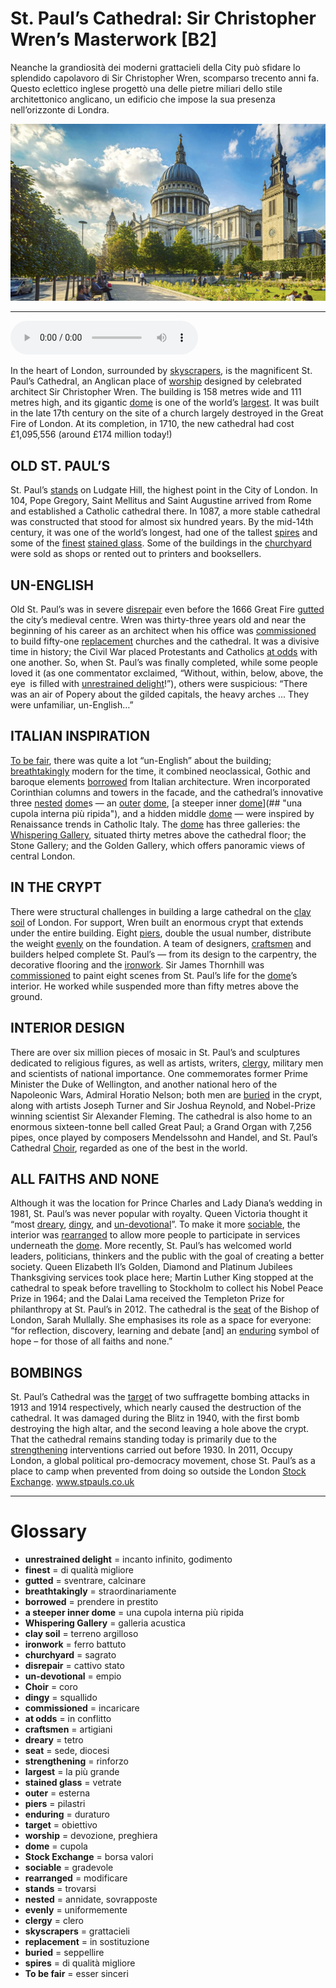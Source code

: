 # St. Paul’s Cathedral: Sir Christopher Wren’s Masterwork   [B2]

Neanche la grandiosità dei moderni grattacieli della City può sfidare lo splendido capolavoro di Sir Christopher Wren, scomparso trecento anni fa. Questo eclettico inglese progettò una delle pietre miliari dello stile architettonico anglicano, un edificio che impose la sua presenza nell’orizzonte di Londra.

![](St.%20Paul%E2%80%99s%20Cathedral%20Sir%20Christopher%20Wren%E2%80%99s%20Masterwork.jpg)

--------------

<div>
<audio controls autoplay>
    <source src="https://raw.githubusercontent.com/dartie/speakup/main/2023-03/St.%20Paul%E2%80%99s%20Cathedral%20Sir%20Christopher%20Wren%E2%80%99s%20Masterwork.mp3" type="audio/mpeg">
</audio>
</div>


In the heart of London, surrounded by [skyscrapers](## "grattacieli"), is the magnificent St. Paul’s Cathedral, an Anglican place of [worship](## "devozione, preghiera") designed by celebrated architect Sir Christopher Wren. The building is 158 metres wide and 111 metres high, and its gigantic [dome](## "cupola") is one of the world’s [largest](## "la più grande"). It was built in the late 17th century on the site of a church largely destroyed in the Great Fire of London. At its completion, in 1710, the new cathedral had cost £1,095,556 (around £174 million today!)

## OLD ST. PAUL’S
St. Paul’s [stands](## "trovarsi") on Ludgate Hill, the highest point in the City of London. In 104, Pope Gregory, Saint Mellitus and Saint Augustine arrived from Rome and established a Catholic cathedral there. In 1087, a more stable cathedral was constructed that stood for almost six hundred years. By the mid-14th century, it was one of the world’s longest, had one of the tallest [spires](## "di qualità migliore") and some of the [finest](## "di qualità migliore") [stained glass](## "vetrate"). Some of the buildings in the [churchyard](## "sagrato") were sold as shops or rented out to printers and booksellers.

## UN-ENGLISH
Old St. Paul’s was in severe [disrepair](## "cattivo stato") even before the 1666 Great Fire [gutted](## "sventrare, calcinare") the city’s medieval centre. Wren was thirty-three years old and near the beginning of his career as an architect when his office was [commissioned](## "incaricare") to build fifty-one [replacement](## "in sostituzione") churches and the cathedral. It was a divisive time in history; the Civil War placed Protestants and Catholics [at odds](## "in conflitto") with one another. So, when St. Paul’s was finally completed, while some people loved it (as one commentator exclaimed, “Without, within, below, above, the eye  is filled with [unrestrained delight](## "incanto infinito, godimento")!”), others were suspicious: “There was an air of Popery about the gilded capitals, the heavy arches ... They were unfamiliar, un-English…” 

## ITALIAN INSPIRATION
[To be fair](## "esser sinceri"), there was quite a lot “un-English” about the building; [breathtakingly](## "straordinariamente") modern for the time, it combined neoclassical, Gothic and baroque elements [borrowed](## "prendere in prestito") from Italian architecture. Wren incorporated Corinthian columns and towers in the facade, and the cathedral’s innovative three [nested](## "annidate, sovrapposte") [dome](## "cupola")s — an [outer](## "esterna") [dome](## "cupola"), [a steeper inner [dome](## "cupola")](## "una cupola interna più ripida"), and a hidden middle [dome](## "cupola") — were inspired by Renaissance trends in Catholic Italy. The [dome](## "cupola") has three galleries: the [Whispering Gallery](## "galleria acustica"), situated thirty metres above the cathedral floor; the Stone Gallery; and the Golden Gallery, which offers panoramic views of central London.

## IN THE CRYPT
There were structural challenges in building a large cathedral on the [clay soil](## "terreno argilloso") of London. For support, Wren built an enormous crypt that extends under the entire building. Eight [piers](## "pilastri"), double the usual number, distribute the weight [evenly](## "uniformemente") on the foundation. A team of designers, [craftsmen](## "artigiani") and builders helped complete St. Paul’s — from its design to the carpentry, the decorative flooring and the [ironwork](## "ferro battuto"). Sir James Thornhill was [commissioned](## "incaricare") to paint eight scenes from St. Paul’s life for the [dome](## "cupola")’s interior. He worked while suspended more than fifty metres above the ground. 

## INTERIOR DESIGN
There are over six million pieces of mosaic in St. Paul’s and sculptures dedicated to religious figures, as well as artists, writers, [clergy](## "clero"), military men and scientists of national importance. One commemorates former Prime Minister the Duke of Wellington, and another national hero of the Napoleonic Wars, Admiral Horatio Nelson; both men are [buried](## "seppellire") in the crypt, along with artists Joseph Turner and Sir Joshua Reynold, and Nobel-Prize winning scientist Sir Alexander Fleming. The cathedral is also home to an enormous sixteen-tonne bell called Great Paul; a Grand Organ with 7,256 pipes, once played by composers Mendelssohn and Handel, and St. Paul’s Cathedral [Choir](## "coro"), regarded as one of the best in the world. 
 

## ALL FAITHS AND NONE
Although it was the location for Prince Charles and Lady Diana’s wedding in 1981, St. Paul’s was never popular with royalty. Queen Victoria thought it “most [dreary](## "tetro"), [dingy](## "squallido"), and [un-devotional](## "empio")”. To make it more [sociable](## "gradevole"), the interior was [rearranged](## "modificare") to allow more people to participate in services underneath the [dome](## "cupola"). More recently, St. Paul’s has welcomed world leaders, politicians, thinkers and the public with the goal of creating a better society. Queen Elizabeth II’s Golden, Diamond and Platinum Jubilees Thanksgiving services took place here; Martin Luther King stopped at the cathedral to speak before travelling to Stockholm to collect his Nobel Peace Prize in 1964; and the Dalai Lama received the Templeton Prize for philanthropy at St. Paul’s in 2012. The cathedral is the [seat](## "sede, diocesi") of the Bishop of London, Sarah Mullally. She emphasises its role as a space for everyone: “for reflection, discovery, learning and debate [and] an [enduring](## "duraturo") symbol of hope – for those of all faiths and none.”

## BOMBINGS
St. Paul’s Cathedral was the [target](## "obiettivo") of two suffragette bombing attacks in 1913 and 1914 respectively, which nearly caused the destruction of the cathedral. It was damaged during the Blitz in 1940, with the first bomb destroying the high altar, and the second leaving a hole above the crypt. That the cathedral remains standing today is primarily due to the [strengthening](## "rinforzo") interventions carried out before 1930. In 2011, Occupy London, a global political pro-democracy movement, chose St. Paul’s as a place to camp when prevented from doing so outside the London [Stock Exchange](## "borsa valori").
www.stpauls.co.uk

--------------

<div style = "display:block; clear:both; page-break-after:always;"></div>

# Glossary
* **unrestrained delight** = incanto infinito, godimento
* **finest** = di qualità migliore
* **gutted** = sventrare, calcinare
* **breathtakingly** = straordinariamente
* **borrowed** = prendere in prestito
* **a steeper inner dome** = una cupola interna più ripida
* **Whispering Gallery** = galleria acustica
* **clay soil** = terreno argilloso
* **ironwork** = ferro battuto
* **churchyard** = sagrato
* **disrepair** = cattivo stato
* **un-devotional** = empio
* **Choir** = coro
* **dingy** = squallido
* **commissioned** = incaricare
* **at odds** = in conflitto
* **craftsmen** = artigiani
* **dreary** = tetro
* **seat** = sede, diocesi
* **strengthening** = rinforzo
* **largest** = la più grande
* **stained glass** = vetrate
* **outer** = esterna
* **piers** = pilastri
* **enduring** = duraturo
* **target** = obiettivo
* **worship** = devozione, preghiera
* **dome** = cupola
* **Stock Exchange** = borsa valori
* **sociable** = gradevole
* **rearranged** = modificare
* **stands** = trovarsi
* **nested** = annidate, sovrapposte
* **evenly** = uniformemente
* **clergy** = clero
* **skyscrapers** = grattacieli
* **replacement** = in sostituzione
* **buried** = seppellire
* **spires** = di qualità migliore
* **To be fair** = esser sinceri
